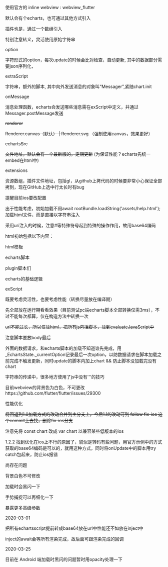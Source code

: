 使用官方的 inline webview : webview_flutter

默认会有个echarts，也可通过其他方式引入

插件也是，通过一个数组引入



特别注意转义，灵活使用原始字符串

option

字符形式的option，每次update的时候会比对检查，自动更新, 其中的数据部分需要json序列化，

extraScript

字符串，额外的脚本, 其中向外发送消息的对象叫“Messager”,紧随chart.init

onMessage

消息处理函数，echarts会发送哪些消息需在exScript中定义，并通过Messager.postMessage发送

~~renderer~~

~~Renderer.canvas（默认） | Renderer.svg~~ （强制使用canvas，效果更好）

~~echartsSrc~~

~~文件地址，默认会有一个最新版的，定期更新~~   (为保证性能？echarts先统一embed在html中)

extensions

资源数组，插件文件地址，包括gl，从github上拷代码的时候要非常小心保证全部拷到，现在GitHub上选中行太长时有bug

提醒目前ios要改配置



出于性能考虑，初始加载不用await rootBundle.loadString('assets/help.html');加载html文件，而是直接以字符串注入

采用uri注入的时候，注意#等特殊符号起到特殊的操作作用，故用base64编码



html初始包括以下内容：

html模板

echarts脚本

plugin脚本们

echarts的基础逻辑

exScript

既要考虑灵活性，也要考虑性能（转换尽量放在编译期）

先全部放在运行期看看效果（目前测试pc端echarts脚本全部转换仅需3ms），不过不能每次都算，仅在构造方法中转换一次

~~url不能过长，所以仅放html，把所有js包括脚本，放到evaluateJavaScript中~~

注意脚本要放body最后



外面的数据请求，和echarts脚本的加载不知道谁先完成，用\_EchartsState.\_currentOption记录最后一次option，以防数据请求在脚本加载之前完成不触发更新，同时update的脚本内加上chart && 防止脚本没加载完没有chart

字符串的传递中，很多地方使用了js中没有'''的技巧



目前webview的背景色为白色，不可更改https://github.com/flutter/flutter/issues/29300



性能优化

~~将回退到1.0加载方式的改动合并到主分支上，今后1.1的改动可到 follow fix-ios 这个commit上去找，删除fix-ios分支~~

注意先将 const chart 改成 var chart 以兼容某些低版本的ios

1.2.2 找到优化在ios上不行的原因了，貌似是转码有些问题，用官方示例中的方式获取的base64编码是可以的，就用这种方式，同时将onUpdate中的脚本用try catch包起来，防止ios报错



尚存在问题

背景白色不可修改

加载时会黑闪一下

手势捕捉可以再细化一下

暴露更多高级参数



2020-03-01

把所有echartsscript提前转成base64放在url中性能还不如放在inject中

inject的await会等所有渲染完成，故后面可跟渲染完成的回调

2020-03-25

目前在 Android 端加载时黑闪的问题暂时用opacity处理一下